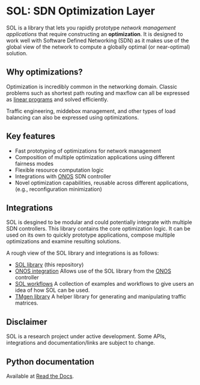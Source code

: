 SOL: SDN Optimization Layer
===========================

SOL is a library that lets you rapidly prototype *network management applications* that require constructing an **optimization**. 
It is designed to work well with Software Defined Networking (SDN) as it makes use of the global view of the network to 
compute a globally optimal (or near-optimal) solution.

Why optimizations?
------------------

Optimization is incredibly common in the networking domain. Classic problems such as shortest path routing and maxflow 
can all be expressed as [linear programs](https://en.wikipedia.org/wiki/Linear_programming) and solved efficiently.

Traffic engineering, middebox management, and other types of load balancing can also be expressed using optimizations.

Key features
------------

-   Fast prototyping of optimizations for network management
-   Composition of multiple optimization applications using different fairness modes
-   Flexible resource computation logic
-   Integrations with [ONOS](http://onosproject.org/) SDN controller
-   Novel optimization capabilities, reusable across different applications,
    (e.g., reconfiguration minimization)

Integrations
------------

SOL is desgined to be modular and could potentially integrate with multiple SDN controllers. 
This library contains the core optimization logic. It can be used on its own to quickly prototype applications, 
compose multiple optimizations and examine resulting solutions.

A rough view of the SOL library and integrations is as follows:

-   [SOL library](https://github.com/progwriter/SOL) (this repository)
-   [ONOS integration](https://github.com/progwriter/sol-onos) Allows use of the SOL library from the
    [ONOS](http://onosproject.org/) controller
-   [SOL workflows](https://github.com/progwriter/SOL-workflows) A collection of examples and workflows to give users an idea of how SOL can be used.
-   [TMgen library](https://github.com/progwriter/tmgen) A helper library for generating and manipulating traffic matrices.

Disclaimer
----------
SOL is a research project under active development. Some APIs, integrations and documentation/links are subject to
change.

Python documentation
--------------------

Available at [Read the Docs].

[Read the Docs]: http://sol.readthedocs.io/
